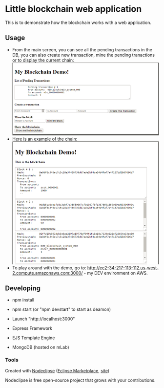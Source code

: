 

# Little blockchain web application

This is to demonstrate how the blockchain works with a web application. 


## Usage

  - From the main screen, you can see all the pending transactions in the DB, you can also create new transaction, mine the pending tranactions or to display the current chain:
    ![Alt text](/images/ss-1.png?raw=true "Main screen")
  - Here is an example of the chain:
    ![Alt text](/images/ss-2.png?raw=true "Blockchain Display")
  - To play around with the demo, go to: http://ec2-34-217-113-112.us-west-2.compute.amazonaws.com:3000/ - my DEV environment on AWS. 

## Developing
  - npm install
  - npm start (or "npm devstart" to start as deamon)
  - Launch "http://localhost:3000"
  
  - Express Framework
  - EJS Template Engine
  - MongoDB (hosted on mLab)

### Tools

Created with [Nodeclipse](https://github.com/Nodeclipse/nodeclipse-1)
 ([Eclipse Marketplace](http://marketplace.eclipse.org/content/nodeclipse), [site](http://www.nodeclipse.org))   

Nodeclipse is free open-source project that grows with your contributions.

